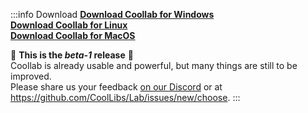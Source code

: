 :::info Download
[**Download Coollab for Windows**](/Coollab-Windows.zip)<br/>
[**Download Coollab for Linux**](/Coollab-Linux.tar.gz)<br/>
[**Download Coollab for MacOS**](/Coollab-MacOS.zip)

🌱 **This is the _beta-1_ release** 🌱<br/>
Coollab is already usable and powerful, but many things are still to be improved.<br/>
Please share us your feedback [on our Discord](https://discord.gg/QEjqnEy4aT) or at https://github.com/CoolLibs/Lab/issues/new/choose.
:::
